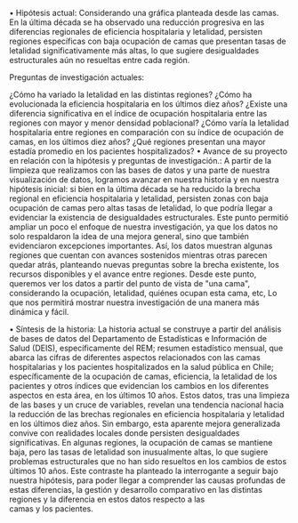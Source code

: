 • Hipótesis actual: Considerando una gráfica planteada desde las camas. En la última década se ha observado una reducción progresiva en las diferencias regionales de eficiencia hospitalaria y letalidad, persisten regiones específicas con baja ocupación de camas que presentan tasas de letalidad significativamente más altas, lo que sugiere desigualdades estructurales aún no resueltas entre cada región.

Preguntas de investigación actuales:

¿Cómo ha variado la letalidad en las distintas regiones?
¿Cómo ha evolucionada la eficiencia hospitalaria en los últimos diez años?
¿Existe una diferencia significativa en el índice de ocupación hospitalaria entre las regiones con mayor y menor densidad poblacional?
¿Cómo varía la letalidad hospitalaria entre regiones en comparación con su índice de ocupación de camas, en los últimos diez años?
¿Qué regiones presentan una mayor estadía promedio en los pacientes hospitalizados?
• Avance de su proyecto en relación con la hipótesis y preguntas de investigación.: A partir de la limpieza que realizamos con las bases de datos y una parte de nuestra visualización de datos, logramos avanzar en nuestra historia y en nuestra hipótesis inicial: si bien en la última década se ha reducido la brecha regional en eficiencia hospitalaria y letalidad, persisten zonas con baja ocupación de camas pero altas tasas de letalidad, lo que podría llegar a evidenciar la existencia de desigualdades estructurales. Este punto permitió ampliar un poco el enfoque de nuestra investigación, ya que los datos no solo respaldaron la idea de una mejora general, sino que también evidenciaron excepciones importantes. Así, los datos muestran algunas regiones que cuentan con avances sostenidos mientras otras parecen quedar atrás, planteando nuevas preguntas sobre la brecha existente, los recursos disponibles y el avance entre regiones. Desde este punto, queremos ver los datos a partir del punto de vista de "una cama", considerando la ocupación, letalidad, quiénes ocupan esta cama, etc, Lo que nos permitirá mostrar nuestra investigación de una manera más dinámica y fácil. 

• Síntesis de la historia: La historia actual se construye a partir del análisis de bases de datos del Departamento de Estadísticas e Información de Salud (DEIS), específicamente del REM; resumen estadístico mensual, que abarca las cifras de diferentes aspectos relacionados con las camas hospitalarias y los pacientes hospitalizados en la salud pública en Chile; específicamente de la ocupación de camas, eficiencia, la letalidad de los pacientes y otros índices que evidencian los cambios en los diferentes aspectos en esta área, en los últimos 10 años. Estos datos, tras una limpieza de las bases y un cruce de variables, revelan una tendencia nacional hacia la reducción de las brechas regionales en eficiencia hospitalaria y letalidad en los últimos diez años. Sin embargo, esta aparente mejora generalizada convive con realidades locales donde persisten desigualdades significativas. En algunas regiones, la ocupación de camas se mantiene baja, pero las tasas de letalidad son inusualmente altas, lo que sugiere problemas estructurales que no han sido resueltos en los cambios de estos últimos 10 años. Este contraste ha planteado la interrogante a seguir bajo nuestra hipótesis, para poder llegar a comprender las causas profundas de estas diferencias, la gestión y desarrollo comparativo en las distintas regiones y la diferencia en estos datos respecto a las camas y los pacientes.
